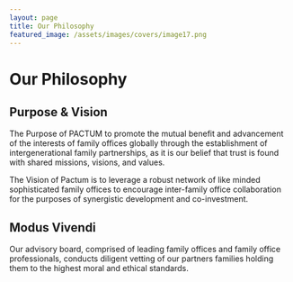 ```yaml
---
layout: page
title: Our Philosophy
featured_image: /assets/images/covers/image17.png
---
```


# Our Philosophy

## Purpose & Vision

The Purpose of PACTUM to promote the mutual benefit and advancement of the interests of family offices globally through the establishment of intergenerational family partnerships, as it is our belief that trust is found with shared missions, visions, and values.


The Vision of Pactum is to leverage a robust network of like minded sophisticated family offices to encourage inter-family office collaboration for the purposes of synergistic development and co-investment. 




## Modus Vivendi

Our advisory board, comprised of leading family offices and family office professionals, conducts diligent vetting of our partners families holding them to the highest moral and ethical standards.


